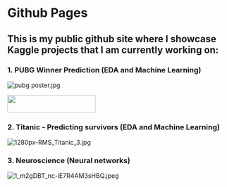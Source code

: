 # Github Pages

## This is my public github site where I showcase Kaggle projects that I am currently working on:
### 1. PUBG Winner Prediction (EDA and Machine Learning)

![pubg poster.jpg](https://www.windowscentral.com/sites/wpcentral.com/files/styles/xlarge/public/field/image/2018/01/pubg%20poster.jpg?itok=fCydk_kg)

<img src="https://www.windowscentral.com/sites/wpcentral.com/files/styles/xlarge/public/field/image/2018/01/pubg%20poster.jpg" width="200" height="40">

### 2. Titanic - Predicting survivors (EDA and Machine Learning)
![1280px-RMS_Titanic_3.jpg](https://upload.wikimedia.org/wikipedia/commons/thumb/f/fd/RMS_Titanic_3.jpg/1280px-RMS_Titanic_3.jpg)

### 3. Neuroscience (Neural networks)
![1_m2gDBT_nc-iE7R4AM3sHBQ.jpeg](https://cdn-images-1.medium.com/max/2000/1*m2gDBT_nc-iE7R4AM3sHBQ.jpeg)
